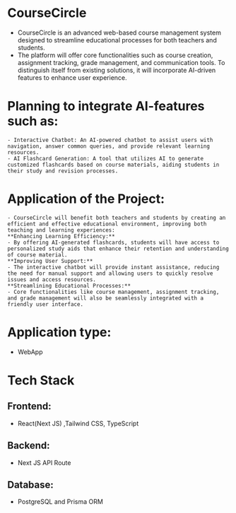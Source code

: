 # CourseCircle
- CourseCircle is an advanced web-based course management system designed to streamline educational processes for both teachers and students. 
- The platform will offer core functionalities such as course creation, assignment tracking, grade management, and communication tools. To distinguish itself from existing solutions, it will incorporate AI-driven features to enhance user experience. 

# Planning to integrate AI-features such as:
    - Interactive Chatbot: An AI-powered chatbot to assist users with navigation, answer common queries, and provide relevant learning resources.
    - AI Flashcard Generation: A tool that utilizes AI to generate customized flashcards based on course materials, aiding students in their study and revision processes.

# Application of the Project: 
    - CourseCircle will benefit both teachers and students by creating an efficient and effective educational environment, improving both teaching and learning experiences:
    **Enhancing Learning Efficiency:** 
    - By offering AI-generated flashcards, students will have access to personalized study aids that enhance their retention and understanding of course material.
    **Improving User Support:**
    - The interactive chatbot will provide instant assistance, reducing the need for manual support and allowing users to quickly resolve issues and access resources.
    **Streamlining Educational Processes:**
    - Core functionalities like course management, assignment tracking, and grade management will also be seamlessly integrated with a friendly user interface.

# Application type: 
- WebApp

# Tech Stack

## Frontend:
- React(Next JS) ,Tailwind CSS, TypeScript

## Backend:
-  Next JS API Route
## Database:
- PostgreSQL and Prisma ORM
